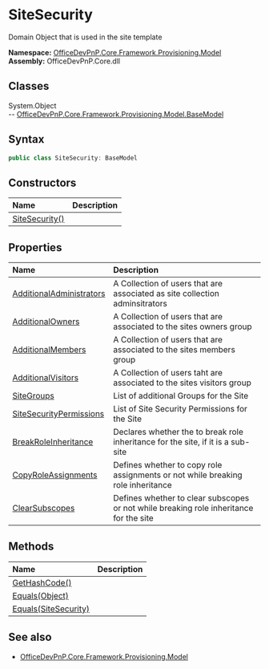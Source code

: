 # SiteSecurity
Domain Object that is used in the site template  

**Namespace:** [OfficeDevPnP.Core.Framework.Provisioning.Model](OfficeDevPnP.Core.Framework.Provisioning.Model.md)  
**Assembly:** OfficeDevPnP.Core.dll  
## Classes
System.Object  
-- [OfficeDevPnP.Core.Framework.Provisioning.Model.BaseModel](OfficeDevPnP.Core.Framework.Provisioning.Model.BaseModel.md)
## Syntax
```C#
public class SiteSecurity: BaseModel
```
## Constructors
|**Name**|**Description**|
|:-----|:-----|
| [SiteSecurity()](SiteSecurityconstructor1details.md) | 
## Properties
|**Name**|**Description**|
|:-----|:-----|
| [AdditionalAdministrators](SiteSecurity.AdditionalAdministrators.md) | A Collection of users that are associated as site collection adminsitrators
| [AdditionalOwners](SiteSecurity.AdditionalOwners.md) | A Collection of users that are associated to the sites owners group
| [AdditionalMembers](SiteSecurity.AdditionalMembers.md) | A Collection of users that are associated to the sites members group
| [AdditionalVisitors](SiteSecurity.AdditionalVisitors.md) | A Collection of users taht are associated to the sites visitors group
| [SiteGroups](SiteSecurity.SiteGroups.md) | List of additional Groups for the Site
| [SiteSecurityPermissions](SiteSecurity.SiteSecurityPermissions.md) | List of Site Security Permissions for the Site
| [BreakRoleInheritance](SiteSecurity.BreakRoleInheritance.md) | Declares whether the to break role inheritance for the site, if it is a sub-site
| [CopyRoleAssignments](SiteSecurity.CopyRoleAssignments.md) | Defines whether to copy role assignments or not while breaking role inheritance
| [ClearSubscopes](SiteSecurity.ClearSubscopes.md) | Defines whether to clear subscopes or not while breaking role inheritance for the site
## Methods
|**Name**|**Description**|
|:-----|:-----|
| [GetHashCode()](SiteSecurityGetHashCode.md) | 
| [Equals(Object)](SiteSecurityEqualsObject.md) | 
| [Equals(SiteSecurity)](SiteSecurityEqualsSiteSecurity.md) | 
## See also
- [OfficeDevPnP.Core.Framework.Provisioning.Model](OfficeDevPnP.Core.Framework.Provisioning.Model.md)
